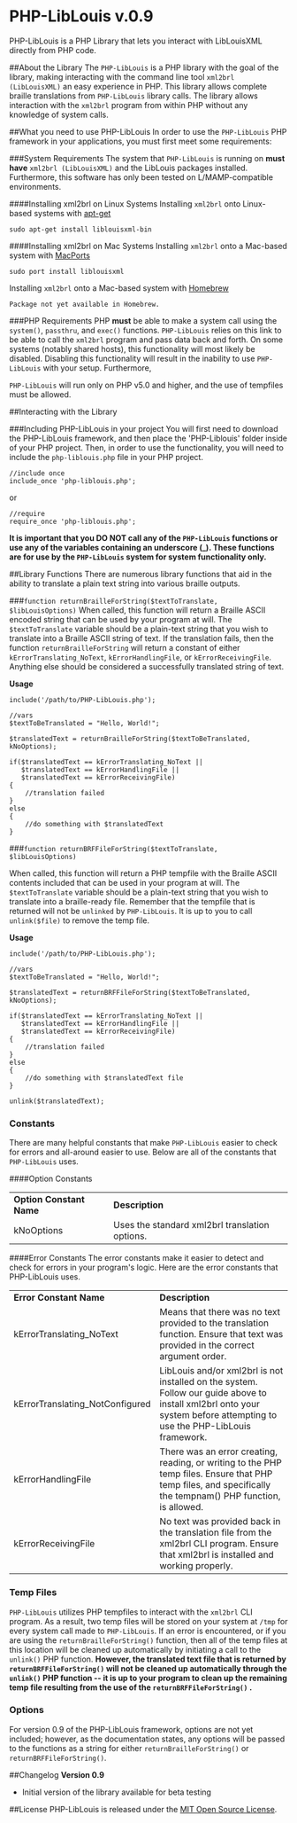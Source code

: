 PHP-LibLouis v.0.9
===
PHP-LibLouis is a PHP Library that lets you interact with LibLouisXML directly from PHP code.

##About the Library 
The `PHP-LibLouis` is a PHP library with the goal of the library, making interacting with the command line tool `xml2brl (LibLouisXML)` an easy experience in PHP. This library allows complete braille translations from `PHP-LibLouis` library calls. The library allows interaction with the `xml2brl` program from within PHP without any knowledge of system calls.

##What you need to use PHP-LibLouis
In order to use the `PHP-LibLouis` PHP framework in your applications, you must first meet some requirements: 

###System Requirements
The system that `PHP-LibLouis` is running on **must have** `xml2brl (LibLouisXML)` and the LibLouis packages installed. Furthermore, this software has only been tested on L/MAMP-compatible environments.

####Installing xml2brl on Linux Systems
Installing `xml2brl` onto Linux-based systems with [apt-get](https://help.ubuntu.com/community/AptGet/Howto)

	sudo apt-get install liblouisxml-bin
	
####Installing xml2brl on Mac Systems
Installing `xml2brl` onto a Mac-based system with [MacPorts](http://macports.org)

	sudo port install liblouisxml
	
Installing `xml2brl` onto a Mac-based system with [Homebrew](http://mxcl.github.com/homebrew/)

	Package not yet available in Homebrew.

###PHP Requirements
PHP **must** be able to make a system call using the `system()`, `passthru`, and `exec()` functions. `PHP-LibLouis` relies on this link to be able to call the `xml2brl` program and pass data back and forth. On some systems (notably shared hosts), this functionality will most likely be disabled. Disabling this functionality will result in the inability to use `PHP-LibLouis` with your setup. Furthermore, 

`PHP-LibLouis` will run only on PHP v5.0 and higher, and the use of tempfiles must be allowed.

##Interacting with the Library

###Including PHP-LibLouis in your project 
You will first need to download the PHP-LibLouis framework, and then place the 'PHP-Liblouis' folder inside of your PHP project. Then, in order to use the functionality, you will need to include the `php-liblouis.php` file in your PHP project. 

	//include once 
	include_once 'php-liblouis.php';   
	
or 

	//require
	require_once 'php-liblouis.php';
	
**It is important that you DO NOT call any of the `PHP-LibLouis` functions or use any of the variables containing an underscore (_). These functions are for use by the `PHP-LibLouis` system for system functionality only.**

##Library Functions
There are numerous library functions that aid in the ability to translate a plain text string into various braille outputs.

###`function returnBrailleForString($textToTranslate, $libLouisOptions)`
When called, this function will return a Braille ASCII encoded string that can be used by your program at will. The `$textToTranslate` variable should be a plain-text string that you wish to translate into a Braille ASCII string of text. If the translation fails, then the function `returnBrailleForString` will return a constant of either `kErrorTranslating_NoText`, `kErrorHandlingFile`, or `kErrorReceivingFile`. Anything else should be considered a successfully translated string of text.

**Usage**
	
	include('/path/to/PHP-LibLouis.php');
	
	//vars
	$textToBeTranslated = "Hello, World!";
	
	$translatedText = returnBrailleForString($textToBeTranslated, kNoOptions);
	
	if($translatedText == kErrorTranslating_NoText || 
	   $translatedText == kErrorHandlingFile || 
	   $translatedText == kErrorReceivingFile)
	{
		//translation failed
	}
	else
	{
		//do something with $translatedText
	}

###`function returnBRFFileForString($textToTranslate, $libLouisOptions)`

When called, this function will return a PHP tempfile with the Braille ASCII contents included that can be used in your program at will. The `$textToTranslate` variable should be a plain-text string that you wish to translate into a braille-ready file. Remember that the tempfile that is returned will not be `unlinked` by `PHP-LibLouis`. It is up to you to call `unlink($file)` to remove the temp file.

**Usage**

	include('/path/to/PHP-LibLouis.php');
	
	//vars 
	$textToBeTranslated = "Hello, World!";
	
	$translatedText = returnBRFFileForString($textToBeTranslated, kNoOptions);
	
	if($translatedText == kErrorTranslating_NoText || 
	   $translatedText == kErrorHandlingFile || 
	   $translatedText == kErrorReceivingFile)
	{
		//translation failed
	}
	else
	{
		//do something with $translatedText file
	}
	
	unlink($translatedText);
	
	
### Constants
There are many helpful constants that make `PHP-LibLouis` easier to check for errors and all-around easier to use. Below are all of the constants that `PHP-LibLouis` uses. 

####Option Constants 
<table>
	<tr>
		<td><strong>Option Constant Name</strong></td>
		<td><strong>Description</strong></td>
	</tr>
	<tr>
		<td>kNoOptions</td>
		<td>Uses the standard xml2brl translation options.</td>
	</tr>
</table>

####Error Constants
The error constants make it easier to detect and check for errors in your program's logic. Here are the error constants that PHP-LibLouis uses. 

<table>
	<tr>
		<td><strong>Error Constant Name</strong></td>
		<td><strong>Description</strong></td>
	</tr>
	<tr>
		<td>kErrorTranslating_NoText</td>
		<td>Means that there was no text provided to the translation function. Ensure that text was provided in the correct argument order.</td>
	</tr>
	<tr>
		<td>kErrorTranslating_NotConfigured</td>
		<td>LibLouis and/or xml2brl is not installed on the system. Follow our guide above to install xml2brl onto your system before attempting to use the PHP-LibLouis framework.</td>
	</tr>
	<tr>
		<td>kErrorHandlingFile</td>
		<td>There was an error creating, reading, or writing to the PHP temp files. Ensure that PHP temp files, and specifically the tempnam() PHP function, is allowed.</td>
	</tr>
	<tr>
		<td>kErrorReceivingFile</td>
		<td>No text was provided back in the translation file from the xml2brl CLI program. Ensure that xml2brl is installed and working properly.</td>
	</tr>
</table>

### Temp Files
`PHP-LibLouis` utilizes PHP tempfiles to interact with the `xml2brl` CLI program. As a result, two temp files will be stored on your system at `/tmp` for every system call made to `PHP-LibLouis`. If an error is encountered, or if you are using the `returnBrailleForString()` function, then all of the temp files at this location will be cleaned up automatically by initiating a call to the `unlink()` PHP function. **However, the translated text file that is returned by `returnBRFFileForString()` will not be cleaned up automatically through the `unlink()` PHP function -- it is up to your program to clean up the remaining temp file resulting from the use of the `returnBRFFileForString()` .**

### Options
For version 0.9 of the PHP-LibLouis framework, options are not yet included; however, as the documentation states, any options will be passed to the functions as a string for either `returnBrailleForString()` or `returnBRFFileForString()`.

##Changelog
**Version 0.9**

- Initial version of the library available for beta testing

##License
PHP-LibLouis is released under the [MIT Open Source License](http://opensource.org/licenses/MIT).